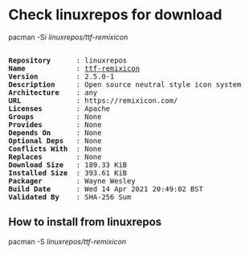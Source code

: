 # Check linuxrepos for download

pacman -Si *linuxrepos/ttf-remixicon*

<div class="highlight"><pre class="highlight"><text>
<b>Repository</b>      : linuxrepos
<b>Name</b>            : <a href="../../x86_64/ttf-remixicon-2.5.0-1-any.pkg.tar.zst">ttf-remixicon</a>
<b>Version</b>         : 2.5.0-1
<b>Description</b>     : Open source neutral style icon system
<b>Architecture</b>    : any
<b>URL</b>             : https://remixicon.com/
<b>Licenses</b>        : Apache
<b>Groups</b>          : None
<b>Provides</b>        : None
<b>Depends On</b>      : None
<b>Optional Deps</b>   : None
<b>Conflicts With</b>  : None
<b>Replaces</b>        : None
<b>Download Size</b>   : 189.33 KiB
<b>Installed Size</b>  : 393.61 KiB
<b>Packager</b>        : Wayne Wesley <wayne6324@gmail.com>
<b>Build Date</b>      : Wed 14 Apr 2021 20:49:02 BST
<b>Validated By</b>    : SHA-256 Sum
</text></pre></div>

## How to install from linuxrepos

pacman -S *linuxrepos/ttf-remixicon*
